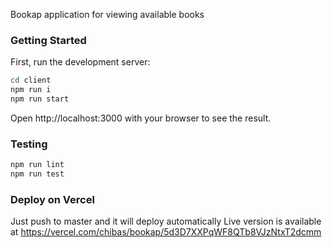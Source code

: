 
Bookap application for viewing available books

### Getting Started
First, run the development server:

```bash
cd client
npm run i
npm run start
```

Open http://localhost:3000 with your browser to see the result.

### Testing
```bash
npm run lint
npm run test
```

### Deploy on Vercel
Just push to master and it will deploy automatically Live version is available at https://vercel.com/chibas/bookap/5d3D7XXPqWF8QTb8VJzNtxT2dcmm
